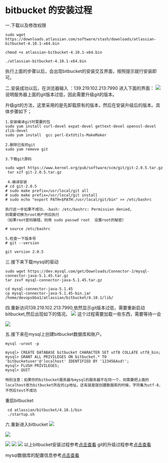 # bitbucket 的安装过程 # 

一.下载以及修改权限
```
sudo wget https://downloads.atlassian.com/software/stash/downloads/atlassian-bitbucket-4.10.1-x64.bin

chmod +x atlassian-bitbucket-4.10.1-x64.bin

./atlassian-bitbucket-4.10.1-x64.bin
```

执行上面的步骤以后，会出现bitbucket的安装交互界面，按照提示就行安装即可。

二.安装成功以后，在浏览器输入 ：139.219.102.213:7990 进入下面的界面：
![](pic/install-bitbucket/1.PNG)
说明服务器上面的git版本过低，因此需要升级git的版本。

升级git的方法，这里采用的是先卸载原有的版本，然后在安装升级后的版本。具体步骤如下；
```
1.安装编译git时需要的包
sudo yum install curl-devel expat-devel gettext-devel openssl-devel zlib-devel
sudo yum install  gcc perl-ExtUtils-MakeMaker

2.删除已有的git
sudo yum remove git

3.下载git源码

sudo wget https://www.kernel.org/pub/software/scm/git/git-2.0.5.tar.gz
 tar xzf git-2.0.5.tar.gz

 4.编译安装
# cd git-2.0.5
# sudo make prefix=/usr/local/git all
# sudo make prefix=/usr/local/git install
# sudo echo "export PATH=$PATH:/usr/local/git/bin" >> /etc/bashrc

执行这一步如果不成功，-bash: /etc/bashrc: Permission denied,
则需要切换为root用户然后执行
（如果root密码输错，则用 sudo passwd root  设置root的秘密）

# source /etc/bashrc

5.检查一下版本号
# git --version

git version 2.0.5
```
三.接下来下载mysql的驱动
```
sudo wget https://dev.mysql.com/get/Downloads/Connector-J/mysql-connector-java-5.1.45.tar.gz
tar zxvf mysql-connector-java-5.1.45.tar.gz

cd mysql-connector-java-5.1.45
cp mysql-connector-java-5.1.45-bin.jar /home/devopsbba1/atlassian/bitbucket/4.10.1/lib/

```

四.重新访问139.219.102.213:7990,依然显示git版本过低，需要重新启动bitbucket,然后出现如下的情况。
![](pic/install-bitbucket/2.PNG)
 这个过程需要加载一些东西，需要等待一会  

![](pic/install-bitbucket/3.PNG)


五.接下来在mysql上创建bitbucket数据库和账户。
```
mysql -uroot -p

mysql> CREATE DATABASE bitbucket CHARACTER SET utf8 COLLATE utf8_bin;
mysql> GRANT ALL PRIVILEGES ON bitbucket.* TO 'bitbucketuser'@'localhost' IDENTIFIED BY '123456Asd!';
mysql> FLUSH PRIVILEGES;
mysql> QUIT

特别注意：如果你的bitbucket服务器与mysql的服务器不在同一个，则需要把上面的localhost改为bitbucket所在的ip地址。还有就是就创建数据库的时候，字符集为utf-8，不然后test不成功
```
重启bitbucket
```
 cd atlassian/bitbucket/4.10.1/bin   
 ./startup.sh
```
六.重新进入bitbucket
![](pic/install-bitbucket/4.PNG)

![](pic/install-bitbucket/5.PNG)

![](pic/install-bitbucket/6.PNG)
![](pic/install-bitbucket/7.PNG)
![](pic/install-bitbucket/8.PNG)
以上bitbucket安装过程参考[点击查看](http://www.bubuko.com/infodetail-1825280.html)
git的升级过程参考[点击查看](http://blog.sina.com.cn/s/blog_3fe961ae0102w9ui.html)

mysql数据库的配置信息参考[点击查看](https://confluence.atlassian.com/bitbucketserver/connecting-bitbucket-server-to-mysql-776640382.html)